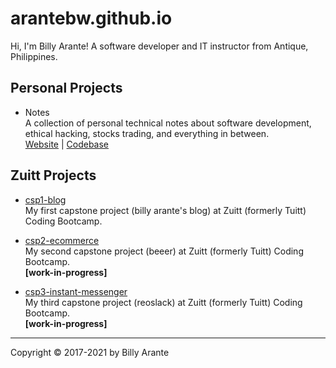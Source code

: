 # arantebw.github.io

Hi, I'm Billy Arante! A software developer and IT instructor from Antique, Philippines.

## Personal Projects

- Notes  
  A collection of personal technical notes about software development, ethical hacking, stocks trading, and everything in between.  
  [Website](https://arantebw.github.io/notes) | [Codebase](#)
  
## Zuitt Projects

- [csp1-blog](https://arantebw.github.io/csp1-blog/index.html)  
  My first capstone project (billy arante's blog) at Zuitt (formerly Tuitt) Coding Bootcamp.

- [csp2-ecommerce](#)  
  My second capstone project (beeer) at Zuitt (formerly Tuitt) Coding Bootcamp.  
  **[work-in-progress]**

- [csp3-instant-messenger](#)  
  My third capstone project (reoslack) at Zuitt (formerly Tuitt) Coding Bootcamp.  
  **[work-in-progress]**

---
Copyright &copy; 2017-2021 by Billy Arante
